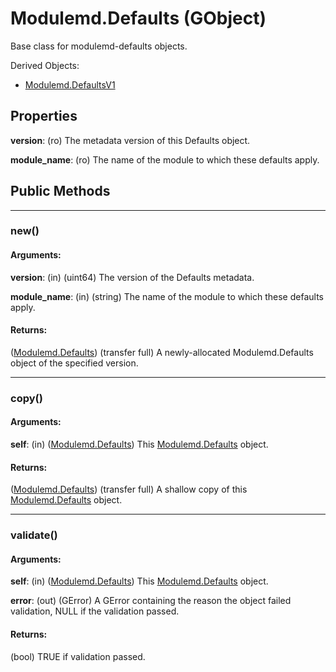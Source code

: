 # Modulemd.Defaults (GObject)
Base class for modulemd-defaults objects.

Derived Objects:
* [Modulemd.DefaultsV1](Modulemd.DefaultsV1.md)

## Properties

__version__: (ro) The metadata version of this Defaults object.

__module_name__: (ro) The name of the module to which these defaults apply.

## Public Methods

---
### new()
#### Arguments:
__version__: (in) (uint64) The version of the Defaults metadata.

__module_name__: (in) (string) The name of the module to which these defaults apply.

#### Returns:
([Modulemd.Defaults](Modulemd.Defaults.md)) (transfer full) A newly-allocated Modulemd.Defaults object of the specified version.

---
### copy()
#### Arguments:
__self__: (in) ([Modulemd.Defaults](Modulemd.Defaults.md)) This [Modulemd.Defaults](Modulemd.Defaults.md) object.

#### Returns:
([Modulemd.Defaults](Modulemd.Defaults.md)) (transfer full) A shallow copy of this [Modulemd.Defaults](Modulemd.Defaults.md) object.

---
### validate()
#### Arguments:
__self__: (in) ([Modulemd.Defaults](Modulemd.Defaults.md)) This [Modulemd.Defaults](Modulemd.Defaults.md) object.

__error__: (out) (GError) A GError containing the reason the object failed validation, NULL if the validation passed.

#### Returns:
(bool) TRUE if validation passed.
